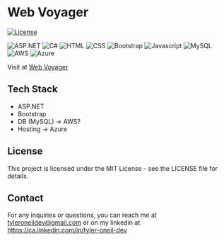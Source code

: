 # Web Voyager

[![License](https://img.shields.io/badge/License-MIT-blue.svg)](https://opensource.org/licenses/MIT)


![ASP.NET](https://img.shields.io/badge/ASP.NET-5C2D91?style=for-the-badge&logo=.net&logoColor=white)
![C#](https://img.shields.io/badge/c%23-%23239120.svg?style=for-the-badge&logo=csharp&logoColor=white)
![HTML](https://img.shields.io/badge/HTML-239120?style=for-the-badge&logo=html5&logoColor=white)
![CSS](https://img.shields.io/badge/CSS3-1572B6?style=for-the-badge&logo=css3&logoColor=white)
![Bootstrap](https://img.shields.io/badge/Bootstrap-563D7C?style=for-the-badge&logo=bootstrap&logoColor=white)
![Javascript](https://img.shields.io/badge/JavaScript-F7DF1E?style=for-the-badge&logo=javascript&logoColor=black)
![MySQL](https://img.shields.io/badge/MySQL-00000F?style=for-the-badge&logo=mysql&logoColor=white)
![AWS](https://img.shields.io/badge/Amazon_AWS-232F3E?style=for-the-badge&logo=amazon-aws&logoColor=white)
![Azure](https://img.shields.io/badge/Microsoft_Azure-0089D6?style=for-the-badge&logo=microsoft-azure&logoColor=white)


Visit at <a href="http://web-voyager.azurewebsites.net/" target="_blank">Web Voyager</a>

## Tech Stack

- ASP.NET
- Bootstrap
- DB (MySQL) -> AWS?
- Hosting -> Azure

## License

This project is licensed under the MIT License - see the LICENSE file for details.

## Contact

For any inquiries or questions, you can reach me at tyleroneildev@gmail.com
or on my linkedin at https://ca.linkedin.com/in/tyler-oneil-dev
